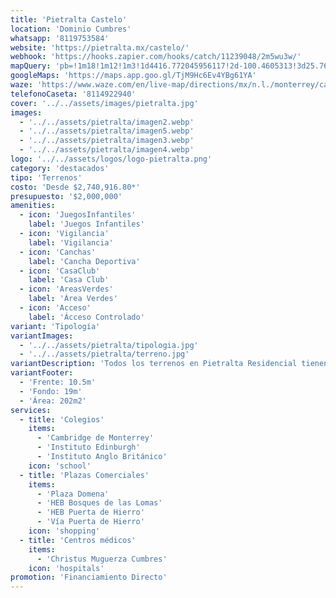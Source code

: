 ```yaml
---
title: 'Pietralta Castelo'
location: 'Dominio Cumbres'
whatsapp: '8119753584'
website: 'https://pietralta.mx/castelo/'
webhook: 'https://hooks.zapier.com/hooks/catch/11239048/2m5wu3w/'
mapQuery: 'pb=!1m18!1m12!1m3!1d4416.772045956117!2d-100.4605313!3d25.7604521!2m3!1f0!2f0!3f0!3m2!1i1024!2i768!4f13.1!3m3!1m2!1s0x86629a1fa4885ea7%3A0x63b77e1f02597200!2sCaseta%20Dominio%20Cumbres!5e1!3m2!1sen!2sus!4v1728403661746!5m2!1sen!2sus'
googleMaps: 'https://maps.app.goo.gl/TjM9Hc6Ev4YBg61YA'
waze: 'https://www.waze.com/en/live-map/directions/mx/n.l./monterrey/caseta-dominio-cumbres?place=ChIJp16IpB-aYoYRAHJZAh9-t2M'
telefonoCaseta: '8114922940'
cover: '../../assets/images/pietralta.jpg'
images:
  - '../../assets/pietralta/imagen2.webp'
  - '../../assets/pietralta/imagen5.webp'
  - '../../assets/pietralta/imagen3.webp'
  - '../../assets/pietralta/imagen4.webp'
logo: '../../assets/logos/logo-pietralta.png'
category: 'destacados'
tipo: 'Terrenos'
costo: 'Desde $2,740,916.80*'
presupuesto: '$2,000,000'
amenities:
  - icon: 'JuegosInfantiles'
    label: 'Juegos Infantiles'
  - icon: 'Vigilancia'
    label: 'Vigilancia'
  - icon: 'Canchas'
    label: 'Cancha Deportiva'
  - icon: 'CasaClub'
    label: 'Casa Club'
  - icon: 'AreasVerdes'
    label: 'Área Verdes'
  - icon: 'Acceso'
    label: 'Ácceso Controlado'
variant: 'Tipología'
variantImages:
  - '../../assets/pietralta/tipologia.jpg'
  - '../../assets/pietralta/terreno.jpg'
variantDescription: 'Todos los terrenos en Pietralta Residencial tienen una excelente localización en el fraccionamiento y cuentan con excelentes vistas a la montaña'
variantFooter:
  - 'Frente: 10.5m'
  - 'Fondo: 19m'
  - 'Área: 202m2'
services:
  - title: 'Colegios'
    items:
      - 'Cambridge de Monterrey'
      - 'Instituto Edinburgh'
      - 'Instituto Anglo Británico'
    icon: 'school'
  - title: 'Plazas Comerciales'
    items:
      - 'Plaza Domena'
      - 'HEB Bosques de las Lomas'
      - 'HEB Puerta de Hierro'
      - 'Vía Puerta de Hierro'
    icon: 'shopping'
  - title: 'Centros médicos'
    items:
      - 'Christus Muguerza Cumbres'
    icon: 'hospitals'
promotion: 'Financiamiento Directo'
---
```

